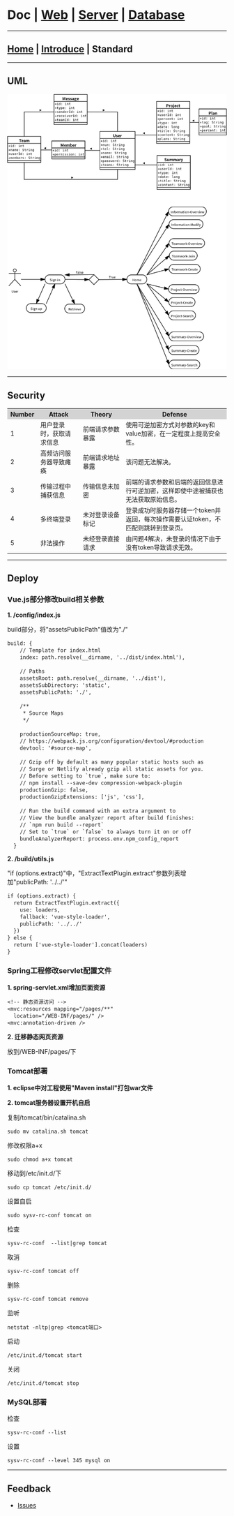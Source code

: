 # Doc | [Web](https://github.com/FlymeStudio/FlymeStudio-Web/blob/master/README.md) | [Server](https://github.com/FlymeStudio/FlymeStudio-Server/blob/master/README.md) | [Database](https://github.com/FlymeStudio/FlymeStudio-Database/blob/master/README.md)
---

## [Home](https://github.com/FlymeStudio/FlymeStudio-Doc/blob/master/README.md) | [Introduce](https://github.com/FlymeStudio/FlymeStudio-Doc/blob/master/introduce.md) | Standard

---
## UML

![](https://github.com/FlymeStudio/FlymeStudio-Doc/blob/master/assets/uml.png?raw=true)

---
## Security

<table>
  <tr>
    <th width=10%, bgcolor=lightgrey>Number</th>
    <th width=20%, bgcolor=lightgrey>Attack</th>
    <th width=20%, bgcolor=lightgrey>Theory</th>
    <th width=50%, bgcolor=lightgrey>Defense</th>
  </tr>
  <tr>
    <td>1</td>
    <td>用户登录时，获取请求信息</td>
    <td>前端请求参数暴露</td>
    <td>使用可逆加密方式对参数的key和value加密，在一定程度上提高安全性。</td>
  </tr>
  <tr>
    <td>2</td>
    <td>高频访问服务器导致瘫痪</td>
    <td>前端请求地址暴露</td>
    <td>该问题无法解决。</td>
  </tr>
  <tr>
    <td>3</td>
    <td>传输过程中捕获信息</td>
    <td>传输信息未加密</td>
    <td>前端的请求参数和后端的返回信息进行可逆加密，这样即使中途被捕获也无法获取原始信息。</td>
  </tr>
  <tr>
    <td>4</td>
    <td>多终端登录</td>
    <td>未对登录设备标记</td>
    <td>登录成功时服务器存储一个token并返回，每次操作需要认证token，不匹配则跳转到登录页。</td>
  </tr>
  <tr>
    <td>5</td>
    <td>非法操作</td>
    <td>未经登录直接请求</td>
    <td>由问题4解决，未登录的情况下由于没有token导致请求无效。</td>
  </tr>
</table>

---
## Deploy

### Vue.js部分修改build相关参数

**1. /config/index.js**

build部分，将"assetsPublicPath"值改为"./"

```
build: {
    // Template for index.html
    index: path.resolve(__dirname, '../dist/index.html'),

    // Paths
    assetsRoot: path.resolve(__dirname, '../dist'),
    assetsSubDirectory: 'static',
    assetsPublicPath: './',

    /**
     * Source Maps
     */

    productionSourceMap: true,
    // https://webpack.js.org/configuration/devtool/#production
    devtool: '#source-map',

    // Gzip off by default as many popular static hosts such as
    // Surge or Netlify already gzip all static assets for you.
    // Before setting to `true`, make sure to:
    // npm install --save-dev compression-webpack-plugin
    productionGzip: false,
    productionGzipExtensions: ['js', 'css'],

    // Run the build command with an extra argument to
    // View the bundle analyzer report after build finishes:
    // `npm run build --report`
    // Set to `true` or `false` to always turn it on or off
    bundleAnalyzerReport: process.env.npm_config_report
  }
```

**2. /build/utils.js**

"if (options.extract)"中，"ExtractTextPlugin.extract"参数列表增加"publicPath: '../../'"

```
if (options.extract) {
  return ExtractTextPlugin.extract({
    use: loaders,
    fallback: 'vue-style-loader',
    publicPath: '../../'
  })
} else {
  return ['vue-style-loader'].concat(loaders)
}
```

### Spring工程修改servlet配置文件

**1. spring-servlet.xml增加页面资源**

```
<!-- 静态资源访问 -->
<mvc:resources mapping="/pages/**"
  location="/WEB-INF/pages/" />
<mvc:annotation-driven />
```

**2. 迁移静态网页资源**

放到/WEB-INF/pages/下

### Tomcat部署

**1. eclipse中对工程使用"Maven install"打包war文件**

**2. tomcat服务器设置开机自启**

复制/tomcat/bin/catalina.sh
```
sudo mv catalina.sh tomcat
```

修改权限a+x
```
sudo chmod a+x tomcat
```

移动到/etc/init.d/下
```
sudo cp tomcat /etc/init.d/
```

设置自启
```
sudo sysv-rc-conf tomcat on
```

检查
```
sysv-rc-conf  --list|grep tomcat
```

取消
```
sysv-rc-conf tomcat off
```

删除
```
sysv-rc-conf tomcat remove
```

监听
```
netstat -nltp|grep <tomcat端口>
```

启动
```
/etc/init.d/tomcat start
```

关闭
```
/etc/init.d/tomcat stop
```

### MySQL部署

检查
```
sysv-rc-conf --list
```

设置
```
sysv-rc-conf --level 345 mysql on   
```

---
## Feedback

- [Issues](https://github.com/FlymeStudio/FlymeStudio-Doc/issues)
